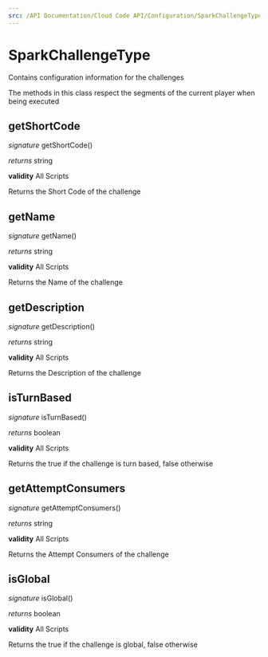 ```yaml
---
src: /API Documentation/Cloud Code API/Configuration/SparkChallengeType.md
---
```


# SparkChallengeType

Contains configuration information for the challenges

The methods in this class respect the segments of the current player when being executed



## getShortCode

_signature_ getShortCode()</p>

_returns_ string</p>

<b>validity</b> All Scripts

Returns the Short Code of the challenge


## getName

_signature_ getName()</p>

_returns_ string</p>

<b>validity</b> All Scripts

Returns the Name of the challenge


## getDescription

_signature_ getDescription()</p>

_returns_ string</p>

<b>validity</b> All Scripts

Returns the Description of the challenge


## isTurnBased

_signature_ isTurnBased()</p>

_returns_ boolean</p>

<b>validity</b> All Scripts

Returns the true if the challenge is turn based, false otherwise


## getAttemptConsumers

_signature_ getAttemptConsumers()</p>

_returns_ string</p>

<b>validity</b> All Scripts

Returns the Attempt Consumers of the challenge


## isGlobal

_signature_ isGlobal()</p>

_returns_ boolean</p>

<b>validity</b> All Scripts

Returns the true if the challenge is global, false otherwise



